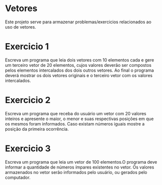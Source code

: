 # Vetores
Este projeto serve para armazenar problemas/exercicios relacionados ao uso de vetores.

# Exercicio 1
Escreva um programa que leia dois vetores com 10 elementos cada e gere um terceiro vetor de 20 elementos, cujos valores deverão ser compostos pelos elementos intercalados dos dois outros vetores. Ao final o programa deverá mostrar os dois vetores originais e o terceiro vetor com os valores intercalados.

# Exercicio 2
Escreva um programa que receba do usuário um vetor com 20 valores inteiros e apresente o maior, o menor e suas respectivas posições em que os mesmos foram informados. Caso existam números iguais mostre a posição da primeira ocorrência.

# Exercicio 3
Escreva um programa que leia um vetor de 100 elementos.O programa deve informar a quantidade de números ímpares existentes no vetor. Os  valores armazenados no vetor serão informados pelo usuário, ou gerados pelo  computador.
